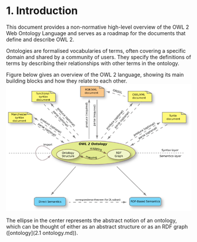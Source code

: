 # 1. Introduction
This document provides a non-normative high-level overview of the OWL 2 Web Ontology Language and serves as a roadmap for the documents that define and describe OWL 2.

Ontologies are formalised vocabularies of terms, often covering a specific domain and shared by a community of users. They specify the definitions of terms by describing their relationships with other terms in the ontology. 

Figure below gives an overview of the OWL 2 language, showing its main building blocks and how they relate to each other. 
![owl2 structure](https://github.com/JKChang2015/My_library/raw/master/Notes%20pics/OWL2%20structure.png)

The ellipse in the center represents the abstract notion of an ontology, which can be thought of either as an abstract structure or as an RDF graph ([ontology](2.1 ontology.md)).
